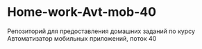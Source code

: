 # Home-work-Avt-mob-40
Репозиторий для предоставления домашних заданий по курсу Автоматизатор мобильных приложений, поток 40 
